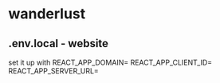 # wanderlust

## .env.local - website

set it up with
REACT_APP_DOMAIN=
REACT_APP_CLIENT_ID=
REACT_APP_SERVER_URL=
